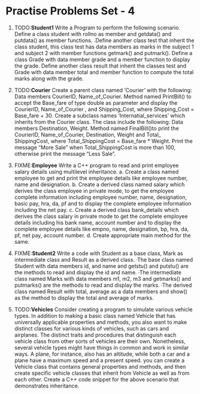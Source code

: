 # Practise Problems Set - 4

1. TODO:**Student1**
   Write a Program to perform the following scenario. Define a class student with rollno as
   member and getdata() and putdata() as member functions. .Define another class test that inherit the class student, this class test has data members as marks in the subject 1 and subject 2 with member functions getmark() and putmark(). Define a class Grade with data member grade and a member function to display the grade. Define another class result that inherit the classes test and Grade with data member total and member function to compute the total marks along with the grade.

2. TODO:**Courier**
   Create a parent class named ‘Courier’ with the following:
   Data members CourierID, Name_of_Courier.
   Method named PrintBill() to accept the Base_fare of type double as parameter and display the CourierID, Name_of_Courier , and    Shipping_Cost, where Shipping_Cost = Base_fare + 30.
   Create a subclass names ‘Internatial_services’ which inherits from the Courier class. The class include the following:
   Data members Destination, Weight.
   Method named FinalBill()to print the CourierID, Name_of_Courier, Destination, Weight and Total_ ShippingCost, where Total_ShippingCost = Base_fare * Weight. Print the message “More Sale” when Total_ShippingCost is more than 100, otherwise print the message “Less Sale”.

3. FIXME:**Employee**
   Write a C++ program to read and print employee salary details using multilevel
   inheritance.
   a. Create a class named employee to get and print the employee details like employee number, name and designation.
   b. Create a derived class named salary which derives the class employee in private mode, to get the employee complete information including employee number, name, designation, basic pay, hra, da, pf and to display the complete employee information including the net pay.
   c. Create a derived class bank_details which derives the class salary in private mode to get the complete employee details including his bank name, account number and to display the complete employee details like empno, name, designation, bp, hra, da, pf, net pay, account number.
   d. Create appropriate main method for the same.

4. FIXME:**Student2**
   Write a code with Student as a base class, Mark as intermediate class and Result as a
   derived class.
   ·The base class named Student with data members id, and name and getstu() and
   putstu() are the methods to read and display the id and name.
   ·The intermediate class named Marks with data members m1, m2, m3 and getmarks()
   and putmarks() are the methods to read and display the marks.
   ·The derived class named Result with total, average as a data members and show() as
   the method to display the total and average of marks.

5. TODO:**Vehicles**
    Consider creating a program to simulate various vehicle types. In addition to making a
   basic class named Vehicle that has universally applicable properties and methods, you
   also want to make distinct classes for various kinds of vehicles, such as cars and
   airplanes. The distinct traits and procedures that distinguish each vehicle class from other
   sorts of vehicles are their own. Nonetheless, several vehicle types might have things in
   common and work in similar ways. A plane, for instance, also has an altitude, while both
   a car and a plane have a maximum speed and a present speed. you can create a Vehicle
   class that contains general properties and methods, and then create specific vehicle
   classes that inherit from Vehicle as well as from each other. Create a C++ code snippet for
   the above scenario that demonstrates inheritance.
